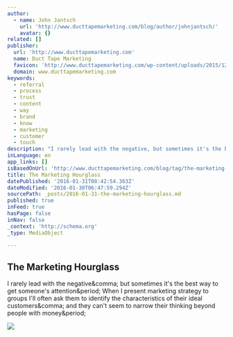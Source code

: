 ```yaml
---
author:
  - name: John Jantsch
    url: 'http://www.ducttapemarketing.com/blog/author/johnjantsch/'
    avatar: {}
related: []
publisher:
  url: 'http://www.ducttapemarketing.com'
  name: Duct Tape Marketing
  favicon: 'http://www.ducttapemarketing.com/wp-content/uploads/2015/12/favicon-32x32.png'
  domain: www.ducttapemarketing.com
keywords:
  - referral
  - process
  - trust
  - content
  - way
  - brand
  - know
  - marketing
  - customer
  - touch
description: "I rarely lead with the negative, but sometimes it's the best way to get someone's attention. When I present marketing strategy to groups I'll often ask them to identify the characteristics of their ideal customers, and they can't seem to narrow their thinking beyond people with money."
inLanguage: en
app_links: []
isBasedOnUrl: 'http://www.ducttapemarketing.com/blog/tag/the-marketing-hourglass/'
title: The Marketing Hourglass
datePublished: '2016-01-31T08:42:54.363Z'
dateModified: '2016-01-30T06:47:59.294Z'
sourcePath: _posts/2016-01-31-the-marketing-hourglass.md
published: true
inFeed: true
hasPage: false
inNav: false
_context: 'http://schema.org'
_type: MediaObject

---
```

<article style=""><h1>The Marketing Hourglass</h1><p>I rarely lead with the negative&amp;comma; but sometimes it's the best way to get someone's attention&amp;period; When I present marketing strategy to groups I'll often ask them to identify the characteristics of their ideal customers&amp;comma; and they can't seem to narrow their thinking beyond people with money&amp;period;</p><img src="http://www.ducttapemarketing.com/wp-content/uploads/2015/03/4412931214_8f03f3516f_n.jpg" /></article>